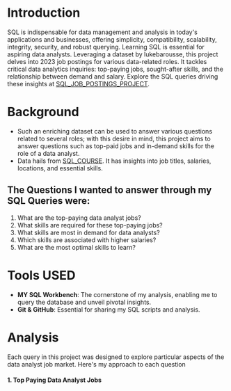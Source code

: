 # Introduction
SQL is indispensable for data management and analysis in today's applications and businesses, offering simplicity, compatibility, scalability, integrity, security, and robust querying. Learning SQL is essential for aspiring data analysts. Leveraging a dataset by lukebarousse, this project delves into 2023 job postings for various data-related roles. It tackles critical data analytics inquiries: top-paying jobs, sought-after skills, and the relationship between demand and salary. Explore the SQL queries driving these insights at [SQL_JOB_POSTINGS_PROJECT](/SQL_JOB_POSTINGS_PROJECT/).
# Background
- Such an enriching dataset can be used to answer various questions related to several roles; with this desire in mind, this project aims to answer questions such as top-paid jobs and in-demand skills for the role of a data analyst.
- Data hails from [SQL_COURSE](https://www.lukebarousse.com/sql). It has insights into job titles, salaries, locations, and essential skills.

## The Questions I wanted to answer through my SQL Queries were:
 1. What are the top-paying data analyst jobs?
 2. What skills are required for these top-paying jobs?
 3. What skills are most in demand for data analysts?
 4. Which skills are associated with higher salaries?
 5. What are the most optimal skills to learn?

# Tools USED
- **MY SQL Workbench**: The cornerstone of my analysis, enabling me to query the database and unveil pivotal insights.
- **Git & GitHub**: Essential for sharing my SQL scripts and analysis.

# Analysis
Each query in this project was designed to explore particular aspects of the data analyst job market. Here's my approach to each question

#### 1. Top Paying Data Analyst Jobs
